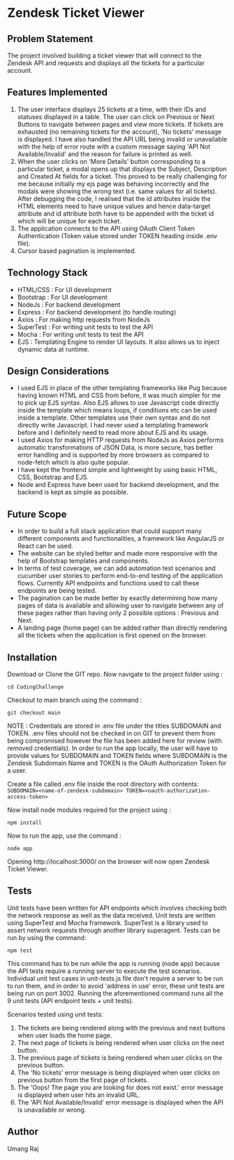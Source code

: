 # Zendesk Ticket Viewer

## Problem Statement
The project involved building a ticket viewer that will connect to the Zendesk API and requests and displays all the tickets for a particular account.

## Features Implemented
1. The user interface displays 25 tickets at a time, with their IDs and statuses displayed in a table. The user can click on Previous or Next Buttons to navigate between pages and view more tickets. If tickets are exhausted (no remaining tickets for the account), 'No tickets' message is displayed. I have also handled the API URL being invalid or unavailable with the help of error route with a custom message saying 'API Not Available/Invalid' and the reason for failure is printed as well.
2. When the user clicks on 'More Details' button corresponding to a particular ticket, a modal opens up that displays the Subject, Description and Created At fields for a ticket. This proved to be really challenging for me because initially my ejs page was behaving incorrectly and the modals were showing the wrong text (i.e. same values for all tickets). After debugging the code, I realised that the id attributes inside the HTML elements need to have unique values and hence data-target attribute and id attribute both have to be appended with the ticket id which will be unique for each ticket.
3. The application connects to the API using OAuth Client Token Authentication (Token value stored under TOKEN heading inside .env file).
4. Cursor based pagination is implemented.

## Technology Stack
* HTML/CSS : For UI development
* Bootstrap : For UI development
* NodeJs : For backend development
* Express : For backend development (to handle routing) 
* Axios : For making http requests from NodeJs
* SuperTest : For writing unit tests to test the API
* Mocha : For writing unit tests to test the API
* EJS : Templating Engine to render UI layouts. It also allows us to inject dynamic data at runtime.

## Design Considerations
* I used EJS in place of the other templating frameworks like Pug because having known HTML and CSS from before, it was much simpler for me to pick up EJS syntax. 
Also EJS allows to use Javascript code directly inside the template which means loops, if conditions etc can be used inside a template. Other templates use their own syntax and do not directly write Javascript. I had never used a templating framework before and I definitely need to read more about EJS and its usage.
* I used Axios for making HTTP requests from NodeJs as Axios performs automatic transformations of JSON Data, is more secure, has better error handling and is supported by more browsers as compared to node-fetch which is also quite popular.
* I have kept the frontend simple and lightweight by using basic HTML, CSS, Bootstrap and EJS.
* Node and Express have been used for backend development, and the backend is kept as simple as possible.

## Future Scope
* In order to build a full stack application that could support many different components and functionalities, a framework like AngularJS or React can be used.
* The website can be styled better and made more responsive with the help of Bootstrap templates and components.
* In terms of test coverage, we can add automation test scenarios and cucumber user stories to perform end-to-end testing of the application flows. Currently API endpoints and functions used to call these endpoints are being tested.
* The pagination can be made better by exactly determining how many pages of data is available and allowing user to navigate between any of these pages rather than having only 2 possible options : Previous and Next.
* A landing page (home page) can be added rather than directly rendering all the tickets when the application is first opened on the browser.

## Installation
Download or Clone the GIT repo. Now navigate to the project folder using :

`cd CodingChallenge`

Checkout to main branch using the command :

`git checkout main`

NOTE : Credentials are stored in .env file under the titles SUBDOMAIN and TOKEN. .env files should not be checked in on GIT to prevent them from being compromised however the file has been added here for review (with removed credentials). In order to run the app locally, the user will have to provide values for SUBDOMAIN and TOKEN fields where SUBDOMAIN is the Zendesk Subdomain Name and TOKEN is the OAuth Authorization Token for a user.

Create a file called .env file inside the root directory with contents:
`SUBDOMAIN=<name-of-zendesk-subdomain>
 TOKEN=<oauth-authorization-access-token>
 `

Now install node modules required for the project using :

`npm install`

Now to run the app, use the command :

`node app`

Opening http://localhost:3000/ on the browser will now open Zendesk Ticket Viewer.


## Tests
Unit tests have been written for API endpoints which involves checking both the network response as well as the data received. Unit tests are written using SuperTest and Mocha framework. SuperTest is a library used to assert network requests through another library superagent. Tests can be run by using the command:

`npm test` 

This command has to be run while the app is running (node app) because the API tests require a running server to execute the test scenarios. Individual unit test cases in unit-tests.js file don't require a server to be run to run them, and in order to avoid 'address in use' error, these unit tests are being run on port 3002.
Running the aforementioned command runs all the 9 unit tests (API endpoint tests + unit tests).

Scenarios tested using unit tests:
1. The tickets are being rendered along with the previous and next buttons when user loads the home page.
2. The next page of tickets is being rendered when user clicks on the next button.
3. The previous page of tickets is being rendered when user clicks on the previous button.
4. The 'No tickets' error message is being displayed when user clicks on previous button from the first page of tickets.
5. The 'Oops! The page you are looking for does not exist.' error message is displayed when user hits an invalid URL.
6. The 'API Not Available/Invalid' error message is displayed when the API is unavailable or wrong.

## Author
Umang Raj

